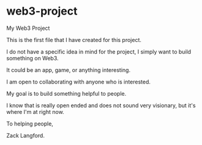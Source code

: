 # web3-project
My Web3 Project


This is the first file that I have created for this project. 

I do not have a specific idea in mind for the project, I simply want to build something on Web3. 

It could be an app, game, or anything interesting. 

I am open to collaborating with anyone who is interested. 

My goal is to build something helpful to people. 

I know that is really open ended and does not sound very visionary, but it's where I'm at right now. 



To helping people, 

Zack Langford. 

